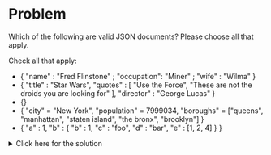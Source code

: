 # Problem
Which of the following are valid JSON documents? Please choose all that apply.

Check all that apply:
 - { "name" : "Fred Flinstone" ; "occupation": "Miner" ; "wife" : "Wilma" }
 - { "title" : "Star Wars", "quotes" : [ "Use the Force", "These are not the droids you are looking for" ], "director" : "George Lucas" }
 - {}
 - { "city" = "New York", "population" = 7999034, "boroughs" = ["queens", "manhattan", "staten island", "the bronx", "brooklyn"] }
 - { "a" : 1, "b" : { "b" : 1, "c" : "foo", "d" : "bar", "e" : [1, 2, 4] } }

<details>
  <summary>Click here for the solution</summary>
  - { "a" : 1, "b" : { "b" : 1, "c" : "foo", "d" : "bar", "e" : [1, 2, 4] } }
  - { "title" : "Star Wars", "quotes" : [ "Use the Force", "These are not the droids you are looking for" ], "director" : "George Lucas" }
  - {}
</details>